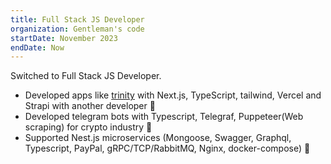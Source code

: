 ```yaml
---
title: Full Stack JS Developer
organization: Gentleman's code
startDate: November 2023
endDate: Now
---
```


Switched to Full Stack JS Developer.

- Developed apps like [trinity](https://trinityrental.com/) with Next.js, TypeScript, tailwind, Vercel and Strapi with
  another
  developer 🎉
- Developed telegram bots with Typescript, Telegraf, Puppeteer(Web scraping) for crypto industry 🎉
- Supported Nest.js microservices (Mongoose, Swagger, Graphql, Typescript, PayPal, gRPC/TCP/RabbitMQ, Nginx,
  docker-compose) 🎉
